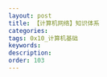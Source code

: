 ```yaml
---
layout: post
title: 【计算机网络】知识体系
categories:
tags: 0x10_计算机基础
keywords:
description:
order: 103
---
```

